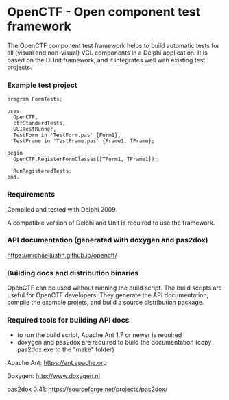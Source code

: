 # OpenCTF - Open component test framework

The OpenCTF component test framework helps to build automatic tests for all (visual and non-visual) VCL components in a Delphi application. It is based on the DUnit framework, and it integrates well with existing test projects.

### Example test project ###

~~~~
program FormTests;

uses
  OpenCTF,
  ctfStandardTests,
  GUITestRunner,
  TestForm in 'TestForm.pas' {Form1},
  TestFrame in 'TestFrame.pas' {Frame1: TFrame};

begin
  OpenCTF.RegisterFormClasses([TForm1, TFrame1]);

  RunRegisteredTests;
end.
~~~~


### Requirements ###

Compiled and tested with Delphi 2009.

A compatible version of Delphi and Unit is required to use the framework.

### API documentation (generated with doxygen and pas2dox) ###

https://michaeljustin.github.io/openctf/

### Building docs and distribution binaries ###

OpenCTF can be used without running the build script. The build scripts are useful for OpenCTF developers. They generate the API documentation, compile the example projets, and build a source distribution package.

### Required tools for building API docs ###

- to run the build script, Apache Ant 1.7 or newer is required
- doxygen and pas2dox are required to build the documentation (copy pas2dox.exe to the "make" folder)

Apache Ant: 
https://ant.apache.org

Doxygen:
http://www.doxygen.nl

pas2dox 0.41:
https://sourceforge.net/projects/pas2dox/
